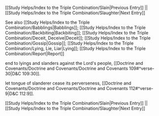 [[Study Helps/Index to the Triple Combination/Slain|Previous Entry]]  ||  [[Study Helps/Index to the Triple Combination/Slaughter|Next Entry]]

 See also [[Study Helps/Index to the Triple Combination/Babblings|Babblings]]; [[Study Helps/Index to the Triple Combination/Backbiting|Backbiting]]; [[Study Helps/Index to the Triple Combination/Deceit, Deceive|Deceit]]; [[Study Helps/Index to the Triple Combination/Gossip|Gossip]]; [[Study Helps/Index to the Triple Combination/Lying, Lie, Liar|Lying]]; [[Study Helps/Index to the Triple Combination/Report|Report]]

 end to lyings and slanders against the Lord's people, [[Doctrine and Covenants/Doctrine and Covenants/Doctrine and Covenants 109#^verse-30|D&C 109:30]].

 let tongue of slanderer cease its perverseness, [[Doctrine and Covenants/Doctrine and Covenants/Doctrine and Covenants 112#^verse-9|D&C 112:9]].

[[Study Helps/Index to the Triple Combination/Slain|Previous Entry]]  ||  [[Study Helps/Index to the Triple Combination/Slaughter|Next Entry]]
